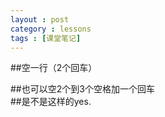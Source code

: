 ```yaml
---
layout : post
category : lessons
tags : [课堂笔记]
---
```

##空一行（2个回车）

##也可以空2个到3个空格加一个回车   
##是不是这样的yes.

